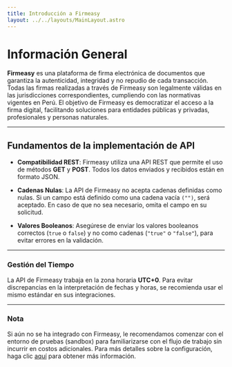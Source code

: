 ```yaml
---
title: Introducción a Firmeasy
layout: ../../layouts/MainLayout.astro
---
```


# Información General

**Firmeasy** es una plataforma de firma electrónica de documentos que garantiza la autenticidad, integridad y no repudio de cada transacción. Todas las firmas realizadas a través de Firmeasy son legalmente válidas en las jurisdicciones correspondientes, cumpliendo con las normativas vigentes en Perú. El objetivo de Firmeasy es democratizar el acceso a la firma digital, facilitando soluciones para entidades públicas y privadas, profesionales y personas naturales.

---

## Fundamentos de la implementación de API

- **Compatibilidad REST**: Firmeasy utiliza una API REST que permite el uso de métodos **GET** y **POST**. Todos los datos enviados y recibidos están en formato JSON.
  
- **Cadenas Nulas**: La API de Firmeasy no acepta cadenas definidas como nulas. Si un campo está definido como una cadena vacía `("")`, será aceptado. En caso de que no sea necesario, omita el campo en su solicitud.
  
- **Valores Booleanos**: Asegúrese de enviar los valores booleanos correctos (`true` o `false`) y no como cadenas (`"true"` o `"false"`), para evitar errores en la validación.

---

### Gestión del Tiempo

La API de Firmeasy trabaja en la zona horaria **UTC+0**. Para evitar discrepancias en la interpretación de fechas y horas, se recomienda usar el mismo estándar en sus integraciones.

---

### Nota

Si aún no se ha integrado con Firmeasy, le recomendamos comenzar con el entorno de pruebas (sandbox) para familiarizarse con el flujo de trabajo sin incurrir en costos adicionales. Para más detalles sobre la configuración, haga clic [aquí](#) para obtener más información.

